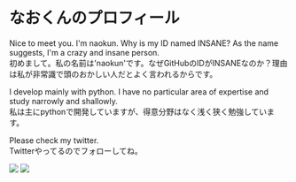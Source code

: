 # なおくんのプロフィール

Nice to meet you. I'm naokun. Why is my ID named INSANE? As the name suggests, I'm a crazy and insane person.  
初めまして。私の名前は'naokun'です。なぜGitHubのIDがINSANEなのか？理由は私が非常識で頭のおかしい人だとよく言われるからです。  
  
I develop mainly with python. I have no particular area of expertise and study narrowly and shallowly.  
私は主にpythonで開発していますが、得意分野はなく浅く狭く勉強しています。  

Please check my twitter.  
Twitterやってるのでフォローしてね。
 
![](https://img.shields.io/badge/I%20love-Python-success) ![](https://twitter.com/intent/follow?screen_name=nao_consulting)
